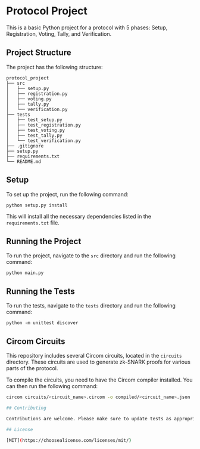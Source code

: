 # Protocol Project

This is a basic Python project for a protocol with 5 phases: Setup, Registration, Voting, Tally, and Verification.

## Project Structure

The project has the following structure:

```
protocol_project
├── src
│   ├── setup.py
│   ├── registration.py
│   ├── voting.py
│   ├── tally.py
│   └── verification.py
├── tests
│   ├── test_setup.py
│   ├── test_registration.py
│   ├── test_voting.py
│   ├── test_tally.py
│   └── test_verification.py
├── .gitignore
├── setup.py
├── requirements.txt
└── README.md
```

## Setup

To set up the project, run the following command:

```
python setup.py install
```

This will install all the necessary dependencies listed in the `requirements.txt` file.

## Running the Project

To run the project, navigate to the `src` directory and run the following command:

```
python main.py
```

## Running the Tests

To run the tests, navigate to the `tests` directory and run the following command:

```
python -m unittest discover
```

## Circom Circuits

This repository includes several Circom circuits, located in the `circuits` directory. These circuits are used to generate zk-SNARK proofs for various parts of the protocol.

To compile the circuits, you need to have the Circom compiler installed. You can then run the following command:

```bash
circom circuits/<circuit_name>.circom -o compiled/<circuit_name>.json

## Contributing

Contributions are welcome. Please make sure to update tests as appropriate.

## License

[MIT](https://choosealicense.com/licenses/mit/)